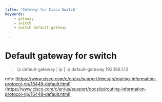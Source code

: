```yaml
---
title: 'Gateway for Cisco Switch'
keywords:
    - gateway
    - switch
    - switch default gateway

...
```

# Default gateway for switch
> ip default-gateway [ ip ]
> ip default-gateway 192.168.1.10

refs: [https://www.cisco.com/c/en/us/support/docs/ip/routing-information-protocol-rip/16448-default.html](https://www.cisco.com/c/en/us/support/docs/ip/routing-information-protocol-rip/16448-default.html)